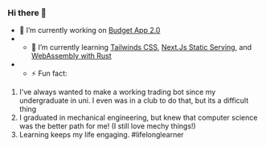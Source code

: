 ### Hi there 👋

- 🔭 I’m currently working on [Budget App 2.0](https://github.com/Bryson14/budget-tracker-2.0)
- - 🌱 I’m currently learning [Tailwinds CSS](https://tailwindcss.com/), [Next.Js Static Serving](https://nextjs.org/docs/advanced-features/static-html-export), and [WebAssembly with Rust](https://rustwasm.github.io/book/)
- - ⚡ Fun fact: 
1. I've always wanted to make a working trading bot since my undergraduate in uni. I even was in a club to do that, but its a difficult thing
2. I graduated in mechanical engineering, but knew that computer science was the better path for me! (I still love mechy things!)
3. Learning keeps my life engaging. #lifelonglearner

<!--
**Bryson14/Bryson14** is a ✨ _special_ ✨ repository because its `README.md` (this file) appears on your GitHub profile.

Here are some ideas to get you started:



- 👯 I’m looking to collaborate on ...
- 🤔 I’m looking for help with ...
- 💬 Ask me about ...
- 📫 How to reach me: ...
- 😄 Pronouns: ...
- ⚡ Fun fact: ...
-->
